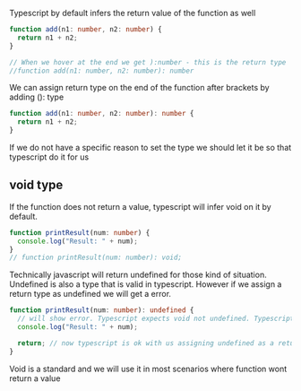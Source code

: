 Typescript by default infers the return value of the function as well

```typescript
function add(n1: number, n2: number) {
  return n1 + n2;
}

// When we hover at the end we get ):number - this is the return type
//function add(n1: number, n2: number): number
```

We can assign return type on the end of the function after brackets by adding (): type

```typescript
function add(n1: number, n2: number): number {
  return n1 + n2;
}
```

If we do not have a specific reason to set the type we should let it be so that typescript do it for us

## void type

If the function does not return a value, typescript will infer void on it by default.

```typescript
function printResult(num: number) {
  console.log("Result: " + num);
}
// function printResult(num: number): void;
```

Technically javascript will return undefined for those kind of situation.
Undefined is also a type that is valid in typescript.
However if we assign a return type as undefined we will get a error.

```typescript
function printResult(num: number): undefined {
  // will show error. Typescript expects void not undefined. Typescript would suspect us to have retun statment bellow without a value
  console.log("Result: " + num);

  return; // now typescript is ok with us assigning undefined as a return type
}
```

Void is a standard and we will use it in most scenarios where function wont return a value

